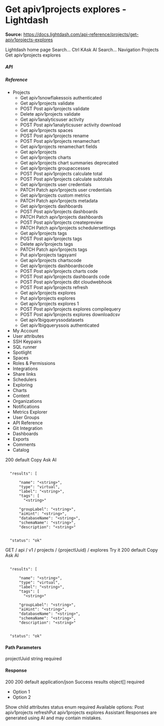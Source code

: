 # Get apiv1projects explores - Lightdash

**Source:** https://docs.lightdash.com/api-reference/projects/get-apiv1projects-explores

Lightdash home page
Search...
Ctrl KAsk AI
Search...
Navigation
Projects
Get apiv1projects explores
##### API


##### Reference
  * Projects
    * Get apiv1snowflakessois authenticated
    * Get apiv1projects validate
    * POST
Post apiv1projects validate
    * Delete apiv1projects validate
    * Get apiv1analyticsuser activity
    * POST
Post apiv1analyticsuser activity download
    * Get apiv1projects spaces
    * POST
Post apiv1projects rename
    * POST
Post apiv1projects renamechart
    * Get apiv1projects renamechart fields
    * Get apiv1projects
    * Get apiv1projects charts
    * Get apiv1projects chart summaries
deprecated
    * Get apiv1projects groupaccesses
    * POST
Post apiv1projects calculate total
    * POST
Post apiv1projects calculate subtotals
    * Get apiv1projects user credentials
    * PATCH
Patch apiv1projects user credentials
    * Get apiv1projects custom metrics
    * PATCH
Patch apiv1projects metadata
    * Get apiv1projects dashboards
    * POST
Post apiv1projects dashboards
    * PATCH
Patch apiv1projects dashboards
    * POST
Post apiv1projects createpreview
    * PATCH
Patch apiv1projects schedulersettings
    * Get apiv1projects tags
    * POST
Post apiv1projects tags
    * Delete apiv1projects tags
    * PATCH
Patch apiv1projects tags
    * Put apiv1projects tagsyaml
    * Get apiv1projects chartscode
    * Get apiv1projects dashboardscode
    * POST
Post apiv1projects charts code
    * POST
Post apiv1projects dashboards code
    * POST
Post apiv1projects dbt cloudwebhook
    * POST
Post apiv1projects refresh
    * Get apiv1projects explores
    * Put apiv1projects explores
    * Get apiv1projects explores 1
    * POST
Post apiv1projects explores compilequery
    * POST
Post apiv1projects explores downloadcsv
    * Get apiv1bigqueryssodatasets
    * Get apiv1bigqueryssois authenticated
  * My Account
  * User attributes
  * SSH Keypairs
  * SQL runner
  * Spotlight
  * Spaces
  * Roles & Permissions
  * Integrations
  * Share links
  * Schedulers
  * Exploring
  * Charts
  * Content
  * Organizations
  * Notifications
  * Metrics Explorer
  * User Groups
  * API Reference
  * Git Integration
  * Dashboards
  * Exports
  * Comments
  * Catalog


200
default
Copy
Ask AI
```

  "results": [

      "name": "<string>",
      "type": "virtual",
      "label": "<string>",
      "tags": [
        "<string>"

      "groupLabel": "<string>",
      "aiHint": "<string>",
      "databaseName": "<string>",
      "schemaName": "<string>",
      "description": "<string>"


  "status": "ok"

```

GET
/
api
/
v1
/
projects
/
{projectUuid}
/
explores
Try it
200
default
Copy
Ask AI
```

  "results": [

      "name": "<string>",
      "type": "virtual",
      "label": "<string>",
      "tags": [
        "<string>"

      "groupLabel": "<string>",
      "aiHint": "<string>",
      "databaseName": "<string>",
      "schemaName": "<string>",
      "description": "<string>"


  "status": "ok"

```

#### Path Parameters
projectUuid
string
required
#### Response
200
200 default
application/json
Success
results
object[]
required
  * Option 1
  * Option 2


Show child attributes
status
enum<string>
required
Available options: 
Post apiv1projects refreshPut apiv1projects explores
Assistant
Responses are generated using AI and may contain mistakes.



